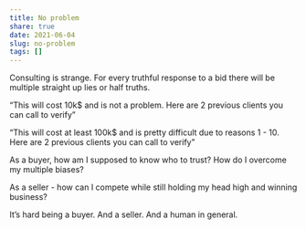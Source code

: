 ```yaml
---
title: No problem
share: true
date: 2021-06-04
slug: no-problem
tags: []
---
```


Consulting is strange. For every truthful response to a bid there will be multiple straight up lies or half truths.

“This will cost 10k$ and is not a problem. Here are 2 previous clients you can call to verify”

“This will cost at least 100k$ and is pretty difficult due to reasons 1 - 10. Here are 2 previous clients you can call to verify”

As a buyer, how am I supposed to know who to trust? How do I overcome my multiple biases?

As a seller - how can I compete while still holding my head high and winning business?

It’s hard being a buyer. And a seller. And a human in general.


